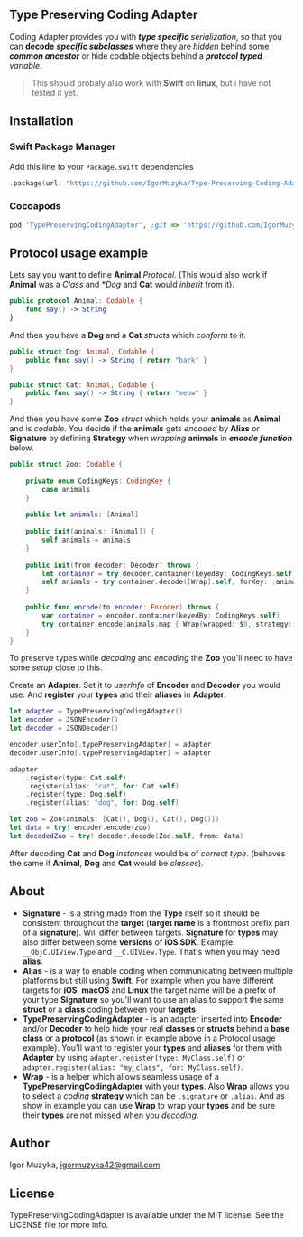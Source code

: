 ## Type Preserving Coding Adapter

Coding Adapter provides you with ***type specific*** *serialization*, so that you can **decode** ***specific subclasses*** where they are *hidden* behind some ***common ancestor*** or hide codable objects behind a ***protocol typed*** *variable*.

> This should probaly also work with **Swift** on **linux**, but i have not tested it yet.

## Installation

### Swift Package Manager

Add this line to your `Package.swift` dependencies

```swift
.package(url: "https://github.com/IgorMuzyka/Type-Preserving-Coding-Adapter", .branch("master"))
```

### Cocoapods

```ruby
pod 'TypePreservingCodingAdapter', :git => 'https://github.com/IgorMuzyka/Type-Preserving-Coding-Adapter.git'
```

## Protocol usage example

Lets say you want to define **Animal** _Protocol_. (This would also work if **Animal** was a _Class_ and **Dog* and **Cat** would _inherit_ from it).

```swift
public protocol Animal: Codable {   
    func say() -> String
}
```

And then you have a **Dog** and a **Cat** _structs_ which _conform_ to it.

```swift
public struct Dog: Animal, Codable {
    public func say() -> String { return "bark" }
}

public struct Cat: Animal, Codable {
    public func say() -> String { return "meow" }
}
```

And then you have some **Zoo** _struct_ which holds your **animals** as **Animal** and is _codable_. You decide if the **animals** gets _encoded_ by **Alias** or **Signature** by defining **Strategy** when _wrapping_ **animals** in **_encode function_** below.

```swift
public struct Zoo: Codable {
    
    private enum CodingKeys: CodingKey {
        case animals
    }
    
    public let animals: [Animal]
    
    public init(animals: [Animal]) {
        self.animals = animals
    }
    
    public init(from decoder: Decoder) throws {
        let container = try decoder.container(keyedBy: CodingKeys.self)
        self.animals = try container.decode([Wrap].self, forKey: .animals).map { $0.wrapped as! Animal }
    }
    
    public func encode(to encoder: Encoder) throws {
        var container = encoder.container(keyedBy: CodingKeys.self)
        try container.encode(animals.map { Wrap(wrapped: $0, strategy: .alias) }, forKey: .animals)
    }
}
```

To preserve types while _decoding_ and _encoding_ the **Zoo** you'll need to have some _setup_ close to this.

Create an **Adapter**. Set it to _userInfo_ of **Encoder** and **Decoder** you would use. And **register** your **types** and their **aliases** in **Adapter**.

```swift
let adapter = TypePreservingCodingAdapter()
let encoder = JSONEncoder()
let decoder = JSONDecoder()

encoder.userInfo[.typePreservingAdapter] = adapter
decoder.userInfo[.typePreservingAdapter] = adapter

adapter
	.register(type: Cat.self)
	.register(alias: "cat", for: Cat.self)
	.register(type: Dog.self)
	.register(alias: "dog", for: Dog.self)

let zoo = Zoo(animals: [Cat(), Dog(), Cat(), Dog()])
let data = try! encoder.encode(zoo)
let decodedZoo = try! decoder.decode(Zoo.self, from: data)
```
After decoding **Cat** and **Dog** _instances_ would be of _correct type_. (behaves the same if **Animal**, **Dog** and **Cat** would be _classes_).

## About

- **Signature** - is a string made from the **Type** itself so it should be consistent throughout the **target** (**target name** is a frontmost prefix part of a **signature**). Will differ between targets. **Signature** for **types** may also differ between some **versions** of **iOS SDK**. Example: `__ObjC.UIView.Type` and `__C.UIView.Type`. That's when you may need **alias**.
- **Alias** - is a way to enable coding when communicating between multiple platforms but still using **Swift**. For example when you have different targets for **iOS**, **macOS** and **Linux** the target name will be a prefix of your type **Signature** so you'll want to use an alias to support the same **struct** or a **class** coding between your **targets**.
- **TypePreservingCodingAdapter** - is an adapter inserted into **Encoder** and/or **Decoder** to help hide your real **classes** or **structs** behind a **base class** or a **protocol** (as shown in example above in a Protocol usage example). You'll want to register your **types** and **aliases** for them with **Adapter** by using `adapter.register(type: MyClass.self)` or `adapter.register(alias: "my_class", for: MyClass.self)`.
- **Wrap** - is a helper which allows seamless usage of a **TypePreservingCodingAdapter** with your **types**. Also **Wrap** allows you to select a _coding_ **strategy** which can be `.signature` or `.alias`. And as show in example you can use **Wrap** to wrap your **types** and be sure their **types** are not missed when you _decoding_.


## Author

Igor Muzyka, igormuzyka42@gmail.com

## License

TypePreservingCodingAdapter is available under the MIT license. See the LICENSE file for more info.
